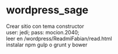 # wordpress_sage
Crear sitio con tema constructor <br>
user: jedi; pass: mocion.2040; <br>
leer en /wordpress/ReadmiFabian/read.html <br>
instalar npm gulp o grunt y bower
